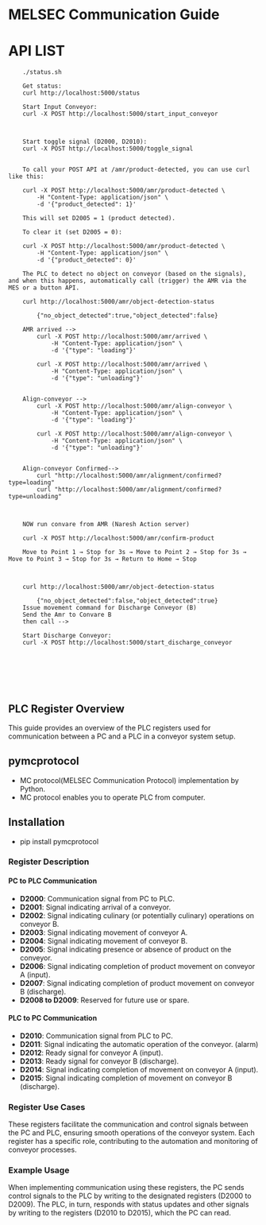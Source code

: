 # MELSEC Communication Guide

# API LIST
```
    ./status.sh

    Get status:
    curl http://localhost:5000/status

    Start Input Conveyor:
    curl -X POST http://localhost:5000/start_input_conveyor

    

    Start toggle signal (D2000, D2010):
    curl -X POST http://localhost:5000/toggle_signal


    To call your POST API at /amr/product-detected, you can use curl like this:

    curl -X POST http://localhost:5000/amr/product-detected \
        -H "Content-Type: application/json" \
        -d '{"product_detected": 1}'

    This will set D2005 = 1 (product detected).

    To clear it (set D2005 = 0):

    curl -X POST http://localhost:5000/amr/product-detected \
        -H "Content-Type: application/json" \
        -d '{"product_detected": 0}'

    The PLC to detect no object on conveyor (based on the signals), and when this happens, automatically call (trigger) the AMR via the MES or a button API.

    curl http://localhost:5000/amr/object-detection-status

        {"no_object_detected":true,"object_detected":false}

    AMR arrived -->
        curl -X POST http://localhost:5000/amr/arrived \
            -H "Content-Type: application/json" \
            -d '{"type": "loading"}'
        
        curl -X POST http://localhost:5000/amr/arrived \
            -H "Content-Type: application/json" \
            -d '{"type": "unloading"}'
    

    Align-conveyor -->
        curl -X POST http://localhost:5000/amr/align-conveyor \
            -H "Content-Type: application/json" \
            -d '{"type": "loading"}'
        
        curl -X POST http://localhost:5000/amr/align-conveyor \
            -H "Content-Type: application/json" \
            -d '{"type": "unloading"}'
    

    Align-conveyor Confirmed-->
        curl "http://localhost:5000/amr/alignment/confirmed?type=loading"
        curl "http://localhost:5000/amr/alignment/confirmed?type=unloading"
        


    NOW run convare from AMR (Naresh Action server)

    curl -X POST http://localhost:5000/amr/confirm-product

    Move to Point 1 → Stop for 3s → Move to Point 2 → Stop for 3s → Move to Point 3 → Stop for 3s → Return to Home → Stop



    curl http://localhost:5000/amr/object-detection-status

        {"no_object_detected":false,"object_detected":true}
    Issue movement command for Discharge Conveyor (B)
    Send the Amr to Convare B
    then call -->

    Start Discharge Conveyor:
    curl -X POST http://localhost:5000/start_discharge_conveyor





    

```
## PLC Register Overview

This guide provides an overview of the PLC registers used for communication between a PC and a PLC in a conveyor system setup.

## pymcprotocol
 - MC protocol(MELSEC Communication Protocol) implementation by Python.
 - MC protocol enables you to operate PLC from computer.

## Installation
 - pip install pymcprotocol

### Register Description

#### PC to PLC Communication
- **D2000**: Communication signal from PC to PLC.
- **D2001**: Signal indicating arrival of a conveyor.
- **D2002**: Signal indicating culinary (or potentially culinary) operations on conveyor B.
- **D2003**: Signal indicating movement of conveyor A.
- **D2004**: Signal indicating movement of conveyor B.
- **D2005**: Signal indicating presence or absence of product on the conveyor.
- **D2006**: Signal indicating completion of product movement on conveyor A (input).
- **D2007**: Signal indicating completion of product movement on conveyor B (discharge).
- **D2008 to D2009**: Reserved for future use or spare.

#### PLC to PC Communication
- **D2010**: Communication signal from PLC to PC.
- **D2011**: Signal indicating the automatic operation of the conveyor. (alarm)
- **D2012**: Ready signal for conveyor A (input).
- **D2013**: Ready signal for conveyor B (discharge).
- **D2014**: Signal indicating completion of movement on conveyor A (input).
- **D2015**: Signal indicating completion of movement on conveyor B (discharge).

### Register Use Cases

These registers facilitate the communication and control signals between the PC and PLC, ensuring smooth operations of the conveyor system. Each register has a specific role, contributing to the automation and monitoring of conveyor processes.

### Example Usage

When implementing communication using these registers, the PC sends control signals to the PLC by writing to the designated registers (D2000 to D2009). The PLC, in turn, responds with status updates and other signals by writing to the registers (D2010 to D2015), which the PC can read.
